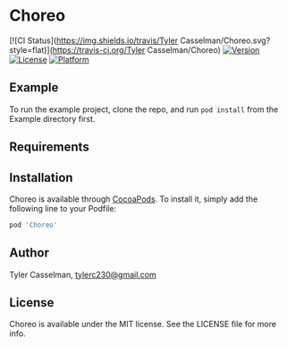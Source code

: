 # Choreo

[![CI Status](https://img.shields.io/travis/Tyler Casselman/Choreo.svg?style=flat)](https://travis-ci.org/Tyler Casselman/Choreo)
[![Version](https://img.shields.io/cocoapods/v/Choreo.svg?style=flat)](https://cocoapods.org/pods/Choreo)
[![License](https://img.shields.io/cocoapods/l/Choreo.svg?style=flat)](https://cocoapods.org/pods/Choreo)
[![Platform](https://img.shields.io/cocoapods/p/Choreo.svg?style=flat)](https://cocoapods.org/pods/Choreo)

## Example

To run the example project, clone the repo, and run `pod install` from the Example directory first.

## Requirements

## Installation

Choreo is available through [CocoaPods](https://cocoapods.org). To install
it, simply add the following line to your Podfile:

```ruby
pod 'Choreo'
```

## Author

Tyler Casselman, tylerc230@gmail.com

## License

Choreo is available under the MIT license. See the LICENSE file for more info.
